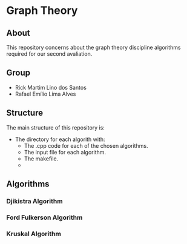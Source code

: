 # Graph Theory

## About
This repository concerns about the graph theory discipline algorithms required for our second avaliation.

## Group
* Rick Martim Lino dos Santos
* Rafael Emílio Lima Alves

## Structure
The main structure of this repository is: 
* The directory for each algorith with:
  * The .cpp code for each of the chosen algorithms.
  * The input file for each algorithm.
  * The makefile.
  * 


## Algorithms

### Djikistra Algorithm

### Ford Fulkerson Algorithm

### Kruskal Algorithm

